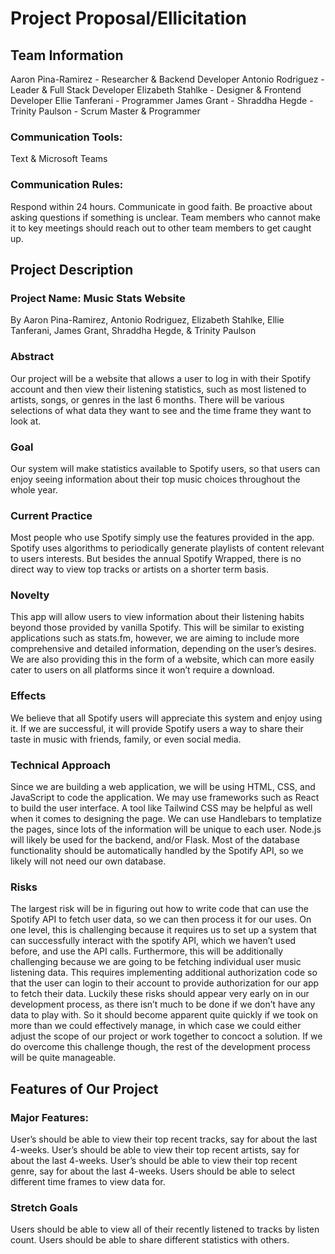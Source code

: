 # Project Proposal/Ellicitation
## Team Information
Aaron Pina-Ramirez - Researcher & Backend Developer
Antonio Rodriguez - Leader & Full Stack Developer
Elizabeth Stahlke - Designer & Frontend Developer
Ellie Tanferani - Programmer 
James Grant - 
Shraddha Hegde - 
Trinity Paulson - Scrum Master & Programmer

### Communication Tools: 
Text & Microsoft Teams

### Communication Rules:
Respond within 24 hours.
Communicate in good faith.
Be proactive about asking questions if something is unclear.
Team members who cannot make it to key meetings should reach out to other team members to get caught up.

## Project Description

### Project Name: Music Stats Website
By Aaron Pina-Ramirez, Antonio Rodriguez, Elizabeth Stahlke, Ellie Tanferani, James Grant, Shraddha Hegde, & Trinity Paulson

### Abstract

Our project will be a website that allows a user to log in with their Spotify account and then view their listening statistics, such as most listened to artists, songs, or genres in the last 6 months. There will be various selections of what data they want to see and the time frame they want to look at.

### Goal

Our system will make statistics available to Spotify users, so that users can enjoy seeing information about their top music choices throughout the whole year. 

### Current Practice
Most people who use Spotify simply use the features provided in the app. Spotify uses algorithms to periodically generate playlists of content relevant to users interests. But besides the annual Spotify Wrapped, there is no direct way to view top tracks or artists on a shorter term basis.

### Novelty
This app will allow users to view information about their listening habits beyond those provided by vanilla Spotify. This will be similar to existing applications such as stats.fm, however, we are aiming to include more comprehensive and detailed information, depending on the user’s desires. We are also providing this in the form of a website, which can more easily cater to users on all platforms since it won’t require a download.

### Effects
We believe that all Spotify users will appreciate this system and enjoy using it. If we are successful, it will provide Spotify users a way to share their taste in music with friends, family, or even social media.

### Technical Approach
Since we are building a web application, we will be using HTML, CSS, and JavaScript to code the application. We may use frameworks such as React to build the user interface. A tool like Tailwind CSS may be helpful as well when it comes to designing the page. We can use Handlebars to templatize the pages, since lots of the information will be unique to each user. Node.js will likely be used for the backend, and/or Flask. Most of the database functionality should be automatically handled by the Spotify API, so we likely will not need our own database.

### Risks
The largest risk will be in figuring out how to write code that can use the Spotify API to fetch user data, so we can then process it for our uses. On one level, this is challenging because it requires us to set up a system that can successfully interact with the spotify API, which we haven’t used before, and use the API calls. Furthermore, this will be additionally challenging because we are going to be fetching individual user music listening data. This requires implementing additional authorization code so that the user can login to their account to provide authorization for our app to fetch their data. Luckily these risks should appear very early on in our development process, as there isn’t much to be done if we don’t have any data to play with. So it should become apparent quite quickly if we took on more than we could effectively manage, in which case we could either adjust the scope of our project or work together to concoct a solution. If we do overcome this challenge though, the rest of the development process will be quite manageable. 

## Features of Our Project

### Major Features:
User’s should be able to view their top recent tracks, say for about the last 4-weeks.
User’s should be able to view their top recent artists, say for about the last 4-weeks.
User’s should be able to view their top recent genre, say for about the last 4-weeks.
Users should be able to select different time frames to view data for.

### Stretch Goals
Users should be able to view all of their recently listened to tracks by listen count.
Users should be able to share different statistics with others.
